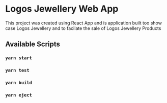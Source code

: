 # Logos Jewellery Web App

This project was created using React App and is application built too show case Logos Jewellery and to facilate the sale of Logos Jewellery Products

## Available Scripts

### `yarn start`

### `yarn test`

### `yarn build`

### `yarn eject`

